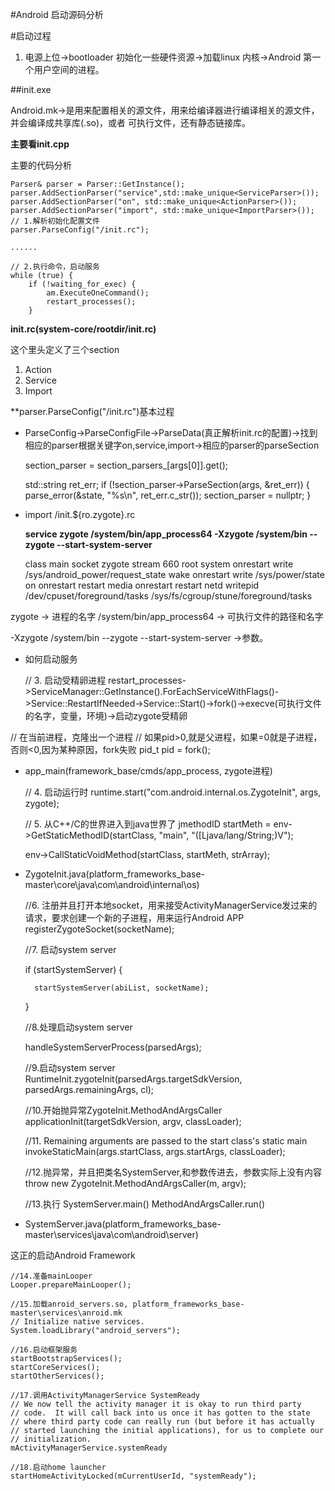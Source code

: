 #Android 启动源码分析

#启动过程

1. 电源上位->bootloader 初始化一些硬件资源->加载linux 内核->Android 第一个用户空间的进程。


##init.exe

Android.mk->是用来配置相关的源文件，用来给编译器进行编译相关的源文件，并会编译成共享库(.so)，或者 可执行文件，还有静态链接库。

**主要看init.cpp**

主要的代码分析

	Parser& parser = Parser::GetInstance();
    parser.AddSectionParser("service",std::make_unique<ServiceParser>());
    parser.AddSectionParser("on", std::make_unique<ActionParser>());
    parser.AddSectionParser("import", std::make_unique<ImportParser>());
    // 1.解析初始化配置文件
    parser.ParseConfig("/init.rc");

    ......

    // 2.执行命令，启动服务
    while (true) {
        if (!waiting_for_exec) {
            am.ExecuteOneCommand();
            restart_processes();
        }

**init.rc(system-core/rootdir/init.rc)**

这个里头定义了三个section

1. Action
2. Service
3. Import

**parser.ParseConfig("/init.rc")基本过程

* ParseConfig->ParseConfigFile->ParseData(真正解析init.rc的配置)->找到相应的parser根据关键字on,service,import->相应的parser的parseSection

	section_parser = section_parsers_[args[0]].get();

    std::string ret_err;
    if (!section_parser->ParseSection(args, &ret_err)) {
        parse_error(&state, "%s\n", ret_err.c_str());
        section_parser = nullptr;
    }

* import /init.${ro.zygote}.rc

   **service zygote /system/bin/app_process64 -Xzygote /system/bin --zygote --start-system-server**


    class main
    socket zygote stream 660 root system
    onrestart write /sys/android_power/request_state wake
    onrestart write /sys/power/state on
    onrestart restart media
    onrestart restart netd
    writepid /dev/cpuset/foreground/tasks /sys/fs/cgroup/stune/foreground/tasks

zygote -> 进程的名字
/system/bin/app_process64 -> 可执行文件的路径和名字

-Xzygote /system/bin --zygote --start-system-server ->参数。

* 如何启动服务

    // 3. 启动受精卵进程
    restart_processes->ServiceManager::GetInstance().ForEachServiceWithFlags()->Service::RestartIfNeeded->Service::Start()->fork()->execve(可执行文件的名字，变量，环境)->启动zygote受精卵

// 在当前进程，克隆出一个进程
// 如果pid>0,就是父进程，如果=0就是子进程，否则<0,因为某种原因，fork失败
pid_t pid = fork();

* app_main(framework_base/cmds/app_process, zygote进程)

	// 4. 启动运行时
	runtime.start("com.android.internal.os.ZygoteInit", args, zygote);
	
	// 5. 从C++/C的世界进入到java世界了
	jmethodID startMeth = env->GetStaticMethodID(startClass, "main",
	"([Ljava/lang/String;)V");
	
	env->CallStaticVoidMethod(startClass, startMeth, strArray);

* ZygoteInit.java(platform_frameworks_base-master\core\java\com\android\internal\os)

    //6. 注册并且打开本地socket，用来接受ActivityManagerService发过来的请求，要求创建一个新的子进程，用来运行Android APP
    registerZygoteSocket(socketName);
    
    //7. 启动system server

    if (startSystemServer) {

        startSystemServer(abiList, socketName);
    }

    //8.处理启动system server
   
    handleSystemServerProcess(parsedArgs);

    //9.启动system server
    RuntimeInit.zygoteInit(parsedArgs.targetSdkVersion, parsedArgs.remainingArgs, cl);
    
    //10.开始抛异常ZygoteInit.MethodAndArgsCaller
    applicationInit(targetSdkVersion, argv, classLoader);

    //11. Remaining arguments are passed to the start class's static main
    invokeStaticMain(args.startClass, args.startArgs, classLoader);
    
    //12.抛异常，并且把类名SystemServer,和参数传进去，参数实际上没有内容
    throw new ZygoteInit.MethodAndArgsCaller(m, argv);

    //13.执行 SystemServer.main()
    MethodAndArgsCaller.run()
    
* SystemServer.java(platform_frameworks_base-master\services\java\com\android\server)

这正的启动Android Framework

    //14.准备mainLooper
    Looper.prepareMainLooper();

    //15.加载anroid_servers.so, platform_frameworks_base-master\services\anroid.mk
    // Initialize native services.
    System.loadLibrary("android_servers");

    //16.启动框架服务
    startBootstrapServices();
    startCoreServices();
    startOtherServices();
    
    //17.调用ActivityManagerService SystemReady
    // We now tell the activity manager it is okay to run third party
    // code.  It will call back into us once it has gotten to the state
    // where third party code can really run (but before it has actually
    // started launching the initial applications), for us to complete our
    // initialization.
    mActivityManagerService.systemReady
    
    //18.启动home launcher
    startHomeActivityLocked(mCurrentUserId, "systemReady");

    

    



    